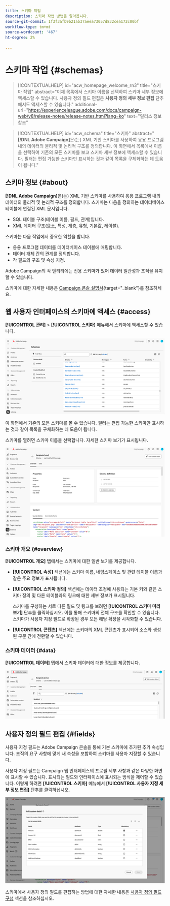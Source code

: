 ```yaml
---
title: 스키마 작업
description: 스키마 작업 방법을 알아봅니다.
source-git-commit: 1f3f3afb9b21ab37aeea73057d832cea172c00bf
workflow-type: tm+mt
source-wordcount: '467'
ht-degree: 2%

---
```


# 스키마 작업 {#schemas}

>[!CONTEXTUALHELP]
>id="acw_homepage_welcome_rn3"
>title="스키마 작업"
>abstract="이제 목록에서 스키마 이름을 선택하여 스키마 세부 정보에 액세스할 수 있습니다. 사용자 정의 필드 편집은 **사용자 정의 세부 정보 편집** 단추에서도 액세스할 수 있습니다."
>additional-url="https://experienceleague.adobe.com/docs/campaign-web/v8/release-notes/release-notes.html?lang=ko" text="릴리스 정보 참조"



>[!CONTEXTUALHELP]
>id="acw_schema"
>title="스키마"
>abstract="**[!DNL Adobe Campaign]**&#x200B;은(는) XML 기반 스키마를 사용하여 응용 프로그램 내의 데이터의 물리적 및 논리적 구조를 정의합니다. 이 화면에서 목록에서 이름을 선택하여 기존의 모든 스키마를 보고 스키마 세부 정보에 액세스할 수 있습니다. 필터는 편집 가능한 스키마만 표시하는 것과 같이 목록을 구체화하는 데 도움이 됩니다."

## 스키마 정보 {#about}

**[!DNL Adobe Campaign]**&#x200B;은(는) XML 기반 스키마를 사용하여 응용 프로그램 내의 데이터의 물리적 및 논리적 구조를 정의합니다. 스키마는 다음을 정의하는 데이터베이스 테이블에 연결된 XML 문서입니다.

* SQL 테이블 구조(테이블 이름, 필드, 관계)입니다.
* XML 데이터 구조(요소, 특성, 계층, 유형, 기본값, 레이블).

스키마는 다음 작업에서 중요한 역할을 합니다.

* 응용 프로그램 데이터를 데이터베이스 테이블에 매핑합니다.
* 데이터 개체 간의 관계를 정의합니다.
* 각 필드의 구조 및 속성 지정.

Adobe Campaign의 각 엔티티에는 전용 스키마가 있어 데이터 일관성과 조직을 유지할 수 있습니다.

스키마에 대한 자세한 내용은 [Campaign 콘솔 설명서](https://experienceleague.adobe.com/en/docs/campaign/campaign-v8/developer/shemas-forms/schemas){target="_blank"}를 참조하세요.

## 웹 사용자 인터페이스의 스키마에 액세스 {#access}

**[!UICONTROL 관리]** > **[!UICONTROL 스키마]** 메뉴에서 스키마에 액세스할 수 있습니다.

![](assets/schemas-list.png)

이 화면에서 기존의 모든 스키마를 볼 수 있습니다. 필터는 편집 가능한 스키마만 표시하는 것과 같이 목록을 구체화하는 데 도움이 됩니다.

스키마를 열려면 스키마 이름을 선택합니다. 자세한 스키마 보기가 표시됩니다.

![](assets/schema-details.png)

### 스키마 개요 {#overview}

**[!UICONTROL 개요]** 탭에서는 스키마에 대한 일반 보기를 제공합니다.

* **[!UICONTROL 속성]** 섹션에는 스키마 이름, 네임스페이스 및 관련 테이블 이름과 같은 주요 정보가 표시됩니다.

* **[!UICONTROL 스키마 정의]** 섹션에는 데이터 조정에 사용되는 기본 키와 같은 스키마 정의 및 다른 테이블과의 링크에 대한 세부 정보가 표시됩니다.

  스키마를 구성하는 서로 다른 필드 및 링크를 보려면 **[!UICONTROL 스키마 미리 보기]** 단추를 클릭하십시오. 이를 통해 스키마의 전체 구조를 확인할 수 있습니다. 스키마가 사용자 지정 필드로 확장된 경우 모든 해당 확장을 시각화할 수 있습니다.

* **[!UICONTROL 콘텐츠]** 섹션에는 스키마의 XML 콘텐츠가 표시되어 소스와 생성된 구문 간에 전환할 수 있습니다.

### 스키마 데이터 {#data}

**[!UICONTROL 데이터]** 탭에서 스키마 데이터에 대한 정보를 제공합니다.

![](assets/schemas-data.png)

## 사용자 정의 필드 편집 {#fields}

사용자 지정 필드는 Adobe Campaign 콘솔을 통해 기본 스키마에 추가된 추가 속성입니다. 조직의 요구 사항에 맞게 새 속성을 포함하여 스키마를 사용자 지정할 수 있습니다.

사용자 지정 필드는 Campaign 웹 인터페이스의 프로필 세부 사항과 같은 다양한 화면에 표시할 수 있습니다. 표시되는 필드와 인터페이스에 표시되는 방식을 제어할 수 있습니다. 이렇게 하려면 **[!UICONTROL 스키마]** 메뉴에서 **[!UICONTROL 사용자 지정 세부 정보 편집]** 단추를 클릭하십시오.

![](assets/schemas-custom.png)

스키마에서 사용자 정의 필드를 편집하는 방법에 대한 자세한 내용은 [사용자 정의 필드 구성](../administration/custom-fields.md) 섹션을 참조하십시오.
